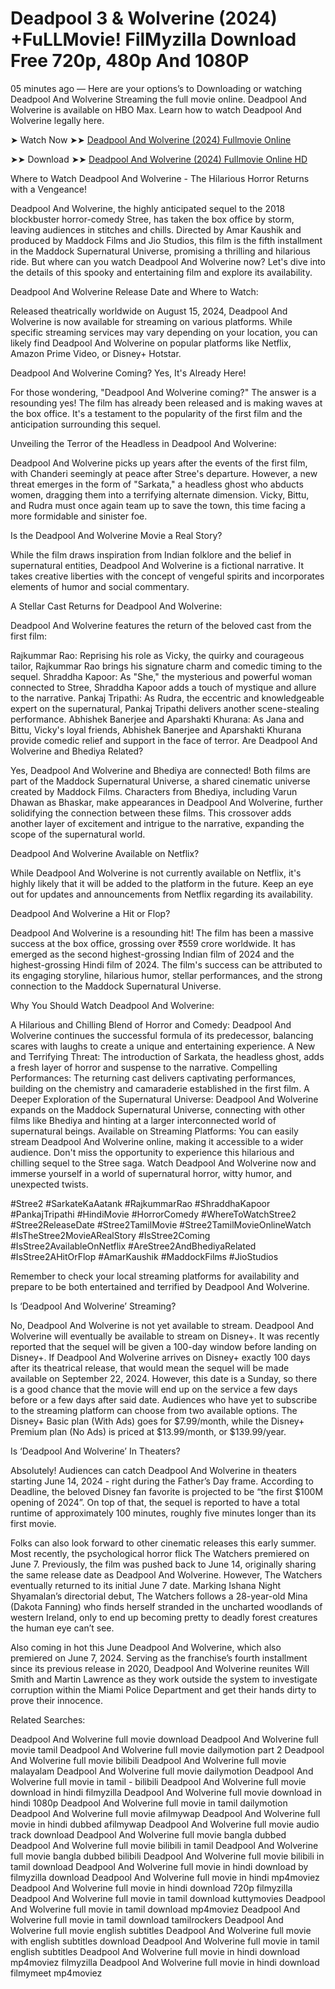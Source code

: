 # Deadpool 3 & Wolverine (2024) +FuLLMovie! FilMyzilla Download Free 720p, 480p And 1080P

05 minutes ago — Here are your options’s to Downloading or watching Deadpool And Wolverine Streaming the full movie online. Deadpool And Wolverine is available on HBO Max. Learn how to watch Deadpool And Wolverine legally here.

➤ Watch Now ➤➤ [Deadpool And Wolverine (2024) Fullmovie Online](https://a-movies.com/en/movie/533535/deadpool-wolverine-gitit)

➤➤ Download ➤➤ [Deadpool And Wolverine (2024) Fullmovie Online HD](https://a-movies.com/en/movie/533535/deadpool-wolverine-gitit)

Where to Watch Deadpool And Wolverine - The Hilarious Horror Returns with a Vengeance!

Deadpool And Wolverine, the highly anticipated sequel to the 2018 blockbuster horror-comedy Stree, has taken the box office by storm, leaving audiences in stitches and chills. Directed by Amar Kaushik and produced by Maddock Films and Jio Studios, this film is the fifth installment in the Maddock Supernatural Universe, promising a thrilling and hilarious ride. But where can you watch Deadpool And Wolverine now? Let's dive into the details of this spooky and entertaining film and explore its availability.

Deadpool And Wolverine Release Date and Where to Watch:

Released theatrically worldwide on August 15, 2024, Deadpool And Wolverine is now available for streaming on various platforms. While specific streaming services may vary depending on your location, you can likely find Deadpool And Wolverine on popular platforms like Netflix, Amazon Prime Video, or Disney+ Hotstar.

Deadpool And Wolverine Coming? Yes, It's Already Here!

For those wondering, "Deadpool And Wolverine coming?" The answer is a resounding yes! The film has already been released and is making waves at the box office. It's a testament to the popularity of the first film and the anticipation surrounding this sequel.

Unveiling the Terror of the Headless in Deadpool And Wolverine:

Deadpool And Wolverine picks up years after the events of the first film, with Chanderi seemingly at peace after Stree's departure. However, a new threat emerges in the form of "Sarkata," a headless ghost who abducts women, dragging them into a terrifying alternate dimension. Vicky, Bittu, and Rudra must once again team up to save the town, this time facing a more formidable and sinister foe.

Is the Deadpool And Wolverine Movie a Real Story?

While the film draws inspiration from Indian folklore and the belief in supernatural entities, Deadpool And Wolverine is a fictional narrative. It takes creative liberties with the concept of vengeful spirits and incorporates elements of humor and social commentary.

A Stellar Cast Returns for Deadpool And Wolverine:

Deadpool And Wolverine features the return of the beloved cast from the first film:

Rajkummar Rao: Reprising his role as Vicky, the quirky and courageous tailor, Rajkummar Rao brings his signature charm and comedic timing to the sequel. Shraddha Kapoor: As "She," the mysterious and powerful woman connected to Stree, Shraddha Kapoor adds a touch of mystique and allure to the narrative. Pankaj Tripathi: As Rudra, the eccentric and knowledgeable expert on the supernatural, Pankaj Tripathi delivers another scene-stealing performance. Abhishek Banerjee and Aparshakti Khurana: As Jana and Bittu, Vicky's loyal friends, Abhishek Banerjee and Aparshakti Khurana provide comedic relief and support in the face of terror. Are Deadpool And Wolverine and Bhediya Related?

Yes, Deadpool And Wolverine and Bhediya are connected! Both films are part of the Maddock Supernatural Universe, a shared cinematic universe created by Maddock Films. Characters from Bhediya, including Varun Dhawan as Bhaskar, make appearances in Deadpool And Wolverine, further solidifying the connection between these films. This crossover adds another layer of excitement and intrigue to the narrative, expanding the scope of the supernatural world.

Deadpool And Wolverine Available on Netflix?

While Deadpool And Wolverine is not currently available on Netflix, it's highly likely that it will be added to the platform in the future. Keep an eye out for updates and announcements from Netflix regarding its availability.

Deadpool And Wolverine a Hit or Flop?

Deadpool And Wolverine is a resounding hit! The film has been a massive success at the box office, grossing over ₹559 crore worldwide. It has emerged as the second highest-grossing Indian film of 2024 and the highest-grossing Hindi film of 2024. The film's success can be attributed to its engaging storyline, hilarious humor, stellar performances, and the strong connection to the Maddock Supernatural Universe.

Why You Should Watch Deadpool And Wolverine:

A Hilarious and Chilling Blend of Horror and Comedy: Deadpool And Wolverine continues the successful formula of its predecessor, balancing scares with laughs to create a unique and entertaining experience. A New and Terrifying Threat: The introduction of Sarkata, the headless ghost, adds a fresh layer of horror and suspense to the narrative. Compelling Performances: The returning cast delivers captivating performances, building on the chemistry and camaraderie established in the first film. A Deeper Exploration of the Supernatural Universe: Deadpool And Wolverine expands on the Maddock Supernatural Universe, connecting with other films like Bhediya and hinting at a larger interconnected world of supernatural beings. Available on Streaming Platforms: You can easily stream Deadpool And Wolverine online, making it accessible to a wider audience. Don't miss the opportunity to experience this hilarious and chilling sequel to the Stree saga. Watch Deadpool And Wolverine now and immerse yourself in a world of supernatural horror, witty humor, and unexpected twists.

#Stree2 #SarkateKaAatank #RajkummarRao #ShraddhaKapoor #PankajTripathi #HindiMovie #HorrorComedy #WhereToWatchStree2 #Stree2ReleaseDate #Stree2TamilMovie #Stree2TamilMovieOnlineWatch #IsTheStree2MovieARealStory #IsStree2Coming #IsStree2AvailableOnNetflix #AreStree2AndBhediyaRelated #IsStree2AHitOrFlop #AmarKaushik #MaddockFilms #JioStudios

Remember to check your local streaming platforms for availability and prepare to be both entertained and terrified by Deadpool And Wolverine.

Is ‘Deadpool And Wolverine’ Streaming?

No, Deadpool And Wolverine is not yet available to stream. Deadpool And Wolverine will eventually be available to stream on Disney+. It was recently reported that the sequel will be given a 100-day window before landing on Disney+. If Deadpool And Wolverine arrives on Disney+ exactly 100 days after its theatrical release, that would mean the sequel will be made available on September 22, 2024. However, this date is a Sunday, so there is a good chance that the movie will end up on the service a few days before or a few days after said date. Audiences who have yet to subscribe to the streaming platform can choose from two available options. The Disney+ Basic plan (With Ads) goes for $7.99/month, while the Disney+ Premium plan (No Ads) is priced at $13.99/month, or $139.99/year.

Is ‘Deadpool And Wolverine’ In Theaters?

Absolutely! Audiences can catch Deadpool And Wolverine in theaters starting June 14, 2024 - right during the Father’s Day frame. According to Deadline, the beloved Disney fan favorite is projected to be “the first $100M opening of 2024”. On top of that, the sequel is reported to have a total runtime of approximately 100 minutes, roughly five minutes longer than its first movie.

Folks can also look forward to other cinematic releases this early summer. Most recently, the psychological horror flick The Watchers premiered on June 7. Previously, the film was pushed back to June 14, originally sharing the same release date as Deadpool And Wolverine. However, The Watchers eventually returned to its initial June 7 date. Marking Ishana Night Shyamalan’s directorial debut, The Watchers follows a 28-year-old Mina (Dakota Fanning) who finds herself stranded in the uncharted woodlands of western Ireland, only to end up becoming pretty to deadly forest creatures the human eye can’t see.

Also coming in hot this June Deadpool And Wolverine, which also premiered on June 7, 2024. Serving as the franchise’s fourth installment since its previous release in 2020, Deadpool And Wolverine reunites Will Smith and Martin Lawrence as they work outside the system to investigate corruption within the Miami Police Department and get their hands dirty to prove their innocence.

Related Searches:

Deadpool And Wolverine full movie download Deadpool And Wolverine full movie tamil Deadpool And Wolverine full movie dailymotion part 2 Deadpool And Wolverine full movie bilibili Deadpool And Wolverine full movie malayalam Deadpool And Wolverine full movie dailymotion Deadpool And Wolverine full movie in tamil - bilibili Deadpool And Wolverine full movie download in hindi filmyzilla Deadpool And Wolverine full movie download in hindi 1080p Deadpool And Wolverine full movie in tamil dailymotion Deadpool And Wolverine full movie afilmywap Deadpool And Wolverine full movie in hindi dubbed afilmywap Deadpool And Wolverine full movie audio track download Deadpool And Wolverine full movie bangla dubbed Deadpool And Wolverine full movie bilibili in tamil Deadpool And Wolverine full movie bangla dubbed bilibili Deadpool And Wolverine full movie bilibili in tamil download Deadpool And Wolverine full movie in hindi download by filmyzilla download Deadpool And Wolverine full movie in hindi mp4moviez Deadpool And Wolverine full movie in hindi download 720p filmyzilla Deadpool And Wolverine full movie in tamil download kuttymovies Deadpool And Wolverine full movie in tamil download mp4moviez Deadpool And Wolverine full movie in tamil download tamilrockers Deadpool And Wolverine full movie english subtitles Deadpool And Wolverine full movie with english subtitles download Deadpool And Wolverine full movie in tamil english subtitles Deadpool And Wolverine full movie in hindi download mp4moviez filmyzilla Deadpool And Wolverine full movie in hindi download filmymeet mp4moviez
